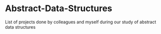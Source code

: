 # Abstract-Data-Structures
List of projects done by colleagues and myself during our study of abstract data structures
